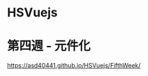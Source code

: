 # HSVuejs
<h1>第四週 - 元件化</h1>
<a href="https://asd40441.github.io/HSVuejs/FifthWeek/">https://asd40441.github.io/HSVuejs/FifthWeek/</a>
